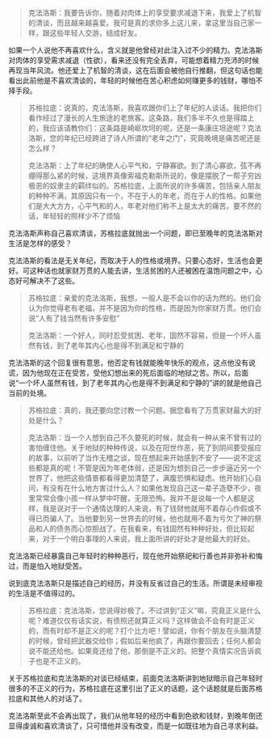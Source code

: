 > 克法洛斯：我要告诉你，随着对肉体上的享受要求减退下来，我爱上了机智的清谈，而且越来越喜爱。我可是真的求你多上这儿来，拿这里当自己家一样，跟这些年轻人交游，结成好友。

如果一个人说他不再喜欢什么，含义就是他曾经对此注入过不少的精力。克法洛斯对肉体的享受需求减退（性欲），看来还没有完全丢弃，可能想着精力充沛的时候再现当年风流。他还爱上了机智的清谈，这在后面会被他自行推翻，但这句话也能看出此前他是不喜欢清谈的，年轻的时候他在苦心积虑如何赚更多的钱财，哪怕不择手段。

> 苏格拉底：说真的，克法洛斯，我喜欢跟你们上了年纪的人谈话。我把你们看作经过了漫长的人生旅途的老旅客。这条路，我们多半不久也是得踏上的，我应该请教你们：这条路是崎岖坎坷的呢，还是一条康庄坦途呢？克法洛斯，您的年纪已经跨进了诗人所谓的“老年之门”，究竟晚境是痛苦呢还是怎么样？
>
> 克法洛斯：上了年纪的确使人心平气和，宁静寡欲。到了清心寡欲，弦不再绷得那么紧的时候，这境界真像索福克勒斯所说的，像是摆脱了一帮子穷凶极恶的奴隶主的羁绊似的。苏格拉底，上面所说的许多痛苦，包括亲人朋友的种种不满，其原因只有一个，不在于人的年老，而在于人的性格。如果他们是大大方方，心平气和的人，年老对他们称不上是太大的痛苦。要不然的话，年轻轻的照样少不了烦恼

克法洛斯声称自己喜欢清谈，苏格拉底就抛出一个问题，即已至晚年的克法洛斯对生活是怎样的感受？

克法洛斯的看法是无关年纪，而取决于人的性格或境界。只要心态好，生活也会更好。可这种话也就家财万贯的人能去讲，生活贫困的人还被困在温饱问题之中，心态好可解决不了这些。

> 苏格拉底：亲爱的克法洛斯，我想，一般人是不会以你的话为然的。他们会认为你觉得老有老福，并不是因为你的性格，而是因为你家财万贯。他们会说“人有了钱当然有许多安慰”
>
> 克法洛斯：一个好人，同时忍受贫困、老年，固然不容易，但是一个坏人虽然有钱，到了老年其内心也是得不到满足和宁静的

克法洛斯的这个回复很有意思，他否定有钱就能晚年快乐的观点，这点他没有说谎，因为他现在正在受苦，受他幻想出来的死后面临的地狱之苦。所以，后面说“一个坏人虽然有钱，到了老年其内心也是得不到满足和宁静的”讲的就是他自己当前的处境。

> 苏格拉底：真的，我还要向您讨教一个问题。据您看有了万贯家财最大的好处是什么？
>
> 克法洛斯：当一个人想到自己不久要死的时候，就会有一种从来不曾有过的害怕缠住他。关于地狱的种种传说，以及在阳世作恶，死了到阴间要受报应的故事，以前听了当作无稽之谈，现在想起来开始感到不安了——说不定这些都是真的呢！不管是因为年老体弱，还是因为想到自己一步步逼近另一个世界了，他把这些情景都看得更加清楚了，满腹恐惧和疑虑。他开始扪心自问，有没有在什么地方害过什么人？如果他发现自己这一辈子造孽不少，夜里常常会像小孩一样从梦中吓醒，无限恐怖。我并不是说每一个人都是这样，我是说对于一个通情达理的人来说，有了钱财他就用不着存心作假或不得已而骗人了。当他要到另一世界去的时候，他也就用不着为亏欠了神的祭品和人的债务而心惊胆战了。在我看来，有钱固然有种种好处，但比较起来，对于一个明白事理的人来说，我上面所讲的好处才是他最大的好处。

克法洛斯已经暴露自己年轻时的种种恶行，现在他开始祭祀和行善也并非弥补和悔过，而是怕入地狱受苦。

说到底克法洛斯只是描述自己的经历，并没有反省过自己的生活。所谓是未经审视的生活是不值得过的。

> 苏格拉底：克法洛斯，您说得妙极了。不过讲到“正义”嘛，究竟正义是什么呢？难道仅仅有话实说，有债照还就算正义吗？这样做会不会有时是正义的，而有时却不是正义的呢？打个比方吧！譬如说，你有个朋友在头脑清楚的时候，曾经把武器交给你；假如后来他疯了，再跟你要回去；任何人都会说不能还给他。如果竟还给了他，那倒是不正义的。把整个真情实况告诉疯子也是不正义的。

关于苏格拉底和克法洛斯的对谈已经结束，前面克法洛斯讲到地狱暗示自己年轻时很多的不正义的行为，苏格拉底在这里引出了正义的话题，这个话题就是后面苏格拉底和其他人的对话了。

克法洛斯至此不会再出现了，我们从他年轻的经历中看到色欲和钱财，到晚年倒还显得虔诚和喜欢清谈了，只可惜他并没有改变，而是一如既往地为自己寻求利益。